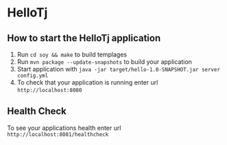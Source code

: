 # HelloTj

How to start the HelloTj application
---
1. Run `cd soy && make` to build templages
1. Run `mvn package --update-snapshots` to build your application
1. Start application with `java -jar target/hello-1.0-SNAPSHOT.jar server config.yml`
1. To check that your application is running enter url `http://localhost:8080`

Health Check
---

To see your applications health enter url `http://localhost:8081/healthcheck`
